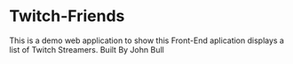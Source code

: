 # Twitch-Friends
This is a demo web application to show this Front-End aplication displays a list of Twitch Streamers.
Built By John Bull

